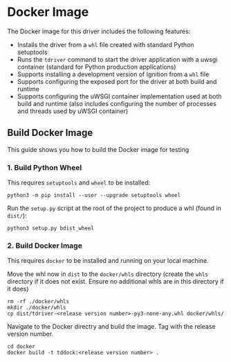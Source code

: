 # Docker Image

The Docker image for this driver includes the following features:

- Installs the driver from a `whl` file created with standard Python setuptools
- Runs the `tdriver` command to start the driver application with a uwsgi container (standard for Python production applications)
- Supports installing a development version of Ignition from a `whl` file
- Supports configuring the exposed port for the driver at both build and runtime
- Supports configuring the uWSGI container implementation used at both build and runtime (also includes configuring the number of processes and threads used by uWSGI container)

## Build Docker Image

This guide shows you how to build the Docker image for testing 

### 1. Build Python Wheel

This requires `setuptools` and `wheel` to be installed:

```
python3 -m pip install --user --upgrade setuptools wheel
```

Run the `setup.py` script at the root of the project to produce a whl (found in `dist/`):

```
python3 setup.py bdist_wheel
```

### 2. Build Docker Image

This requires `docker` to be installed and running on your local machine.

Move the whl now in `dist` to the `docker/whls` directory (create the `whls` directory if it does not exist. Ensure no additional whls are in this directory if it does)

```
rm -rf ./docker/whls
mkdir ./docker/whls
cp dist/tdriver-<release version number>-py3-none-any.whl docker/whls/
```

Navigate to the Docker directry and build the image. Tag with the release version number.

```
cd docker
docker build -t tddock:<release version number> .
```